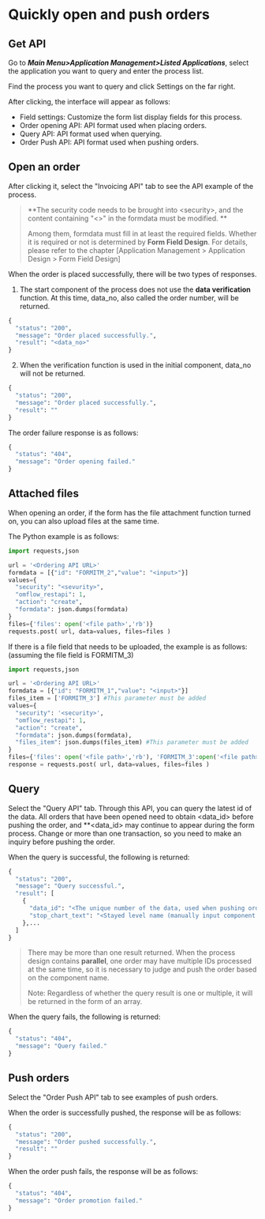 
# Quickly open and push orders

## Get API

Go to _**Main Menu>Application Management>Listed Applications**_, select the application you want to query and enter the process list.

Find the process you want to query and click Settings on the far right.

After clicking, the interface will appear as follows:

* Field settings: Customize the form list display fields for this process.
* Order opening API: API format used when placing orders.
* Query API: API format used when querying.
* Order Push API: API format used when pushing orders.

## Open an order

After clicking it, select the "Invoicing API" tab to see the API example of the process.

> **The security code needs to be brought into \<security>, and the content containing "<>" in the formdata must be modified. **
>
> Among them, formdata must fill in at least the required fields. Whether it is required or not is determined by **Form Field Design**. For details, please refer to the chapter [Application Management > Application Design > Form Field Design]


When the order is placed successfully, there will be two types of responses.

1. The start component of the process does not use the **data verification** function. At this time, data_no, also called the order number, will be returned.

```python
{
  "status": "200",
  "message": "Order placed successfully.",
  "result": "<data_no>"
}
```

2. When the verification function is used in the initial component, data_no will not be returned.

```python
{
  "status": "200",
  "message": "Order placed successfully.",
  "result": ""
}
```

The order failure response is as follows:

```python
{
  "status": "404",
  "message": "Order opening failed."
}
```

## Attached files

When opening an order, if the form has the file attachment function turned on, you can also upload files at the same time.

The Python example is as follows:

```python
import requests,json

url = '<Ordering API URL>'
formdata = [{"id": "FORMITM_2","value": "<input>"}]
values={
  "security": "<sevurity>",
  "omflow_restapi": 1,
  "action": "create",
  "formdata": json.dumps(formdata)
}
files={'files': open('<file path>','rb')}
requests.post( url, data=values, files=files )
```

If there is a file field that needs to be uploaded, the example is as follows: (assuming the file field is FORMITM_3)

```python
import requests,json

url = '<Ordering API URL>'
formdata = [{"id": "FORMITM_1","value": "<input>"}]
files_item = ['FORMITM_3'] #This parameter must be added
values={
  "security": '<security>',
  "omflow_restapi": 1,
  "action": "create",
  "formdata": json.dumps(formdata),
  "files_item": json.dumps(files_item) #This parameter must be added
}
files={'files': open('<file path>','rb'), 'FORMITM_3':open('<file path>','rb')}
response = requests.post( url, data=values, files=files )
```

## Query

Select the "Query API" tab. Through this API, you can query the latest id of the data. All orders that have been opened need to obtain \<data_id> before pushing the order, and **\<data_id> may continue to appear during the form process. Change or more than one transaction, so you need to make an inquiry before pushing the order.

When the query is successful, the following is returned:

```python
{
  "status": "200",
  "message": "Query successful.",
  "result": [
    {
      "data_id": "<The unique number of the data, used when pushing orders>",
      "stop_chart_text": "<Stayed level name (manually input component name)>"
    },...
  ]
}
```

> There may be more than one result returned. When the process design contains **parallel**, one order may have multiple IDs processed at the same time, so it is necessary to judge and push the order based on the component name.
>
> Note: Regardless of whether the query result is one or multiple, it will be returned in the form of an array.

When the query fails, the following is returned:

```python
{
  "status": "404",
  "message": "Query failed."
}
```

## Push orders

Select the "Order Push API" tab to see examples of push orders.

When the order is successfully pushed, the response will be as follows:

```python
{
  "status": "200",
  "message": "Order pushed successfully.",
  "result": ""
}
```

When the order push fails, the response will be as follows:

```python
{
  "status": "404",
  "message": "Order promotion failed."
}
```